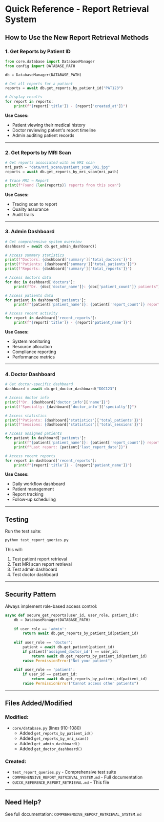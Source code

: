 # Quick Reference - Report Retrieval System

## How to Use the New Report Retrieval Methods

### 1. Get Reports by Patient ID

```python
from core.database import DatabaseManager
from config import DATABASE_PATH

db = DatabaseManager(DATABASE_PATH)

# Get all reports for a patient
reports = await db.get_reports_by_patient_id("PAT123")

# Display results
for report in reports:
    print(f"{report['title']} - {report['created_at']}")
```

**Use Cases:**
- Patient viewing their medical history
- Doctor reviewing patient's report timeline
- Admin auditing patient records

---

### 2. Get Reports by MRI Scan

```python
# Get reports associated with an MRI scan
mri_path = "data/mri_scans/patient_scan_001.jpg"
reports = await db.get_reports_by_mri_scan(mri_path)

# Trace MRI → Report
print(f"Found {len(reports)} reports from this scan")
```

**Use Cases:**
- Tracing scan to report
- Quality assurance
- Audit trails

---

### 3. Admin Dashboard

```python
# Get comprehensive system overview
dashboard = await db.get_admin_dashboard()

# Access summary statistics
print(f"Doctors: {dashboard['summary']['total_doctors']}")
print(f"Patients: {dashboard['summary']['total_patients']}")
print(f"Reports: {dashboard['summary']['total_reports']}")

# Access doctors data
for doc in dashboard['doctors']:
    print(f"Dr. {doc['doctor_name']}: {doc['patient_count']} patients")

# Access patients data
for patient in dashboard['patients']:
    print(f"{patient['patient_name']}: {patient['report_count']} reports")

# Access recent activity
for report in dashboard['recent_reports']:
    print(f"{report['title']} - {report['patient_name']}")
```

**Use Cases:**
- System monitoring
- Resource allocation
- Compliance reporting
- Performance metrics

---

### 4. Doctor Dashboard

```python
# Get doctor-specific dashboard
dashboard = await db.get_doctor_dashboard("DOC123")

# Access doctor info
print(f"Dr. {dashboard['doctor_info']['name']}")
print(f"Specialty: {dashboard['doctor_info']['specialty']}")

# Access statistics
print(f"Patients: {dashboard['statistics']['total_patients']}")
print(f"Sessions: {dashboard['statistics']['total_sessions']}")

# Access assigned patients
for patient in dashboard['patients']:
    print(f"{patient['patient_name']}: {patient['report_count']} reports")
    print(f"Last report: {patient['last_report_date']}")

# Access recent reports
for report in dashboard['recent_reports']:
    print(f"{report['title']} - {report['patient_name']}")
```

**Use Cases:**
- Daily workflow dashboard
- Patient management
- Report tracking
- Follow-up scheduling

---

## Testing

Run the test suite:

```bash
python test_report_queries.py
```

This will:
1. Test patient report retrieval
2. Test MRI scan report retrieval
3. Test admin dashboard
4. Test doctor dashboard

---

## Security Pattern

Always implement role-based access control:

```python
async def secure_get_reports(user_id, user_role, patient_id):
    db = DatabaseManager(DATABASE_PATH)
    
    if user_role == 'admin':
        return await db.get_reports_by_patient_id(patient_id)
    
    elif user_role == 'doctor':
        patient = await db.get_patient(patient_id)
        if patient['assigned_doctor_id'] == user_id:
            return await db.get_reports_by_patient_id(patient_id)
        raise PermissionError("Not your patient")
    
    elif user_role == 'patient':
        if user_id == patient_id:
            return await db.get_reports_by_patient_id(patient_id)
        raise PermissionError("Cannot access other patients")
```

---

## Files Added/Modified

### Modified:
- `core/database.py` (lines 910-1080)
  - Added `get_reports_by_patient_id()`
  - Added `get_reports_by_mri_scan()`
  - Added `get_admin_dashboard()`
  - Added `get_doctor_dashboard()`

### Created:
- `test_report_queries.py` - Comprehensive test suite
- `COMPREHENSIVE_REPORT_RETRIEVAL_SYSTEM.md` - Full documentation
- `QUICK_REFERENCE_REPORT_RETRIEVAL.md` - This file

---

## Need Help?

See full documentation: `COMPREHENSIVE_REPORT_RETRIEVAL_SYSTEM.md`
